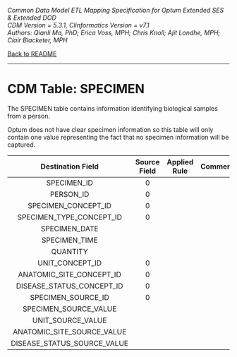 *Common Data Model ETL Mapping Specification for Optum Extended SES & Extended DOD*
<br>*CDM Version = 5.3.1, Clinformatics Version = v7.1*
<br>*Authors: Qianli Ma, PhD; Erica Voss, MPH; Chris Knoll; Ajit Londhe, MPH; Clair Blacketer, MPH*

[Back to README](README.md)

---

# CDM Table: SPECIMEN

The SPECIMEN table contains information identifying biological samples
from a person.

Optum does not have clear specimen information so this table will only
contain one value representing the fact that no specimen information
will be captured.

<a name="table-mappings-specimen"></a>

**Destination Field**|**Source Field**|**Applied Rule**|**Comment**
:-----:|:-----:|:-----:|:-----:
SPECIMEN_ID|0| |
PERSON_ID|0| |
SPECIMEN_CONCEPT_ID|0| |
SPECIMEN_TYPE_CONCEPT_ID|0| |
SPECIMEN_DATE| | |
SPECIMEN_TIME| | |
QUANTITY| | |
UNIT_CONCEPT_ID|0| |
ANATOMIC_SITE_CONCEPT_ID|0| |
DISEASE_STATUS_CONCEPT_ID|0| |
SPECIMEN_SOURCE_ID|0| |
SPECIMEN_SOURCE_VALUE| | |
UNIT_SOURCE_VALUE| | |
ANATOMIC_SITE_SOURCE_VALUE| | |
DISEASE_STATUS_SOURCE_VALUE| | |
